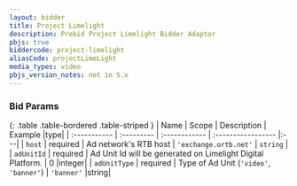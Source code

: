 ```yaml
---
layout: bidder
title: Project Limelight
description: Prebid Project Limelight Bidder Adaptor
pbjs: true
biddercode: project-limelight
aliasCode: projectLimeLight
media_types: video
pbjs_version_notes: not in 5.x
---
```


### Bid Params

{: .table .table-bordered .table-striped }
| Name           | Scope      | Description                                                    | Example            |type|
| :-----------   | :--------- | :------------                                                  | :----------------- |:---|
| `host` | required | Ad network's RTB host | `'exchange.ortb.net'` | `string` |
| `adUnitId` | required   | Ad Unit Id will be generated on Limelight Digital Platform. | 0                        |integer|
| `adUnitType`      | required   | Type of Ad Unit (`'video'`, `'banner'`)                                             | `'banner'`                 |string|
